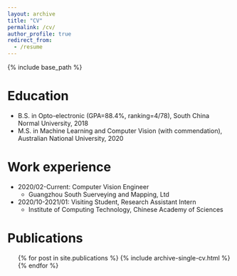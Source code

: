 ```yaml
---
layout: archive
title: "CV"
permalink: /cv/
author_profile: true
redirect_from:
  - /resume
---
```


{% include base_path %}

Education
======
* B.S. in Opto-electronic (GPA=88.4%, ranking=4/78), South China Normal University, 2018
* M.S. in Machine Learning and Computer Vision (with commendation), Australian National University, 2020


Work experience
======
* 2020/02-Current: Computer Vision Engineer
  * Guangzhou South Suerveying and Mapping, Ltd  
* 2020/10-2021/01: Visiting Student, Research Assistant Intern
  * Institute of Computing Technology, Chinese Academy of Sciences


Publications
======
  <ul>{% for post in site.publications %}
    {% include archive-single-cv.html %}
  {% endfor %}</ul>
  

